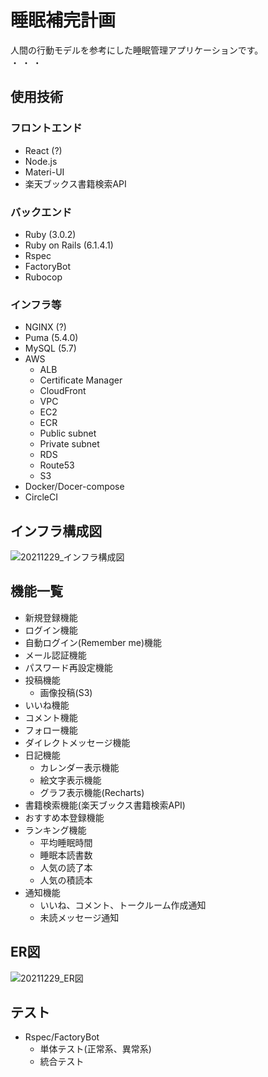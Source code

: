 # 睡眠補完計画
人間の行動モデルを参考にした睡眠管理アプリケーションです。  
・
・
・

## 使用技術
### フロントエンド
* React (?)
* Node.js
* Materi-UI
* 楽天ブックス書籍検索API
### バックエンド
* Ruby (3.0.2)
* Ruby on Rails (6.1.4.1)
* Rspec
* FactoryBot
* Rubocop
### インフラ等
* NGINX (?)
* Puma (5.4.0)
* MySQL (5.7)
* AWS
  * ALB
  * Certificate Manager
  * CloudFront
  * VPC
  * EC2
  * ECR
  * Public subnet
  * Private subnet
  * RDS
  * Route53
  * S3
* Docker/Docer-compose
* CircleCI

## インフラ構成図
![20211229_インフラ構成図](https://user-images.githubusercontent.com/90957668/146662364-960d8e1a-d5a2-462a-a17a-d0097234615b.jpg)

## 機能一覧
* 新規登録機能
* ログイン機能
* 自動ログイン(Remember me)機能
* メール認証機能
* パスワード再設定機能
* 投稿機能
  * 画像投稿(S3)
* いいね機能
* コメント機能
* フォロー機能
* ダイレクトメッセージ機能
* 日記機能
  * カレンダー表示機能
  * 絵文字表示機能 
  * グラフ表示機能(Recharts)
* 書籍検索機能(楽天ブックス書籍検索API)
* おすすめ本登録機能
* ランキング機能
  * 平均睡眠時間
  * 睡眠本読書数
  * 人気の読了本
  * 人気の積読本
* 通知機能
  * いいね、コメント、トークルーム作成通知
  * 未読メッセージ通知

## ER図
![20211229_ER図](https://user-images.githubusercontent.com/90957668/146661415-cb1e3fc6-d5d1-4e30-8f60-1346fb1a4365.jpg)

## テスト
* Rspec/FactoryBot
  * 単体テスト(正常系、異常系)
  * 統合テスト

